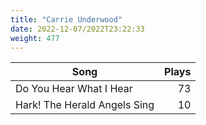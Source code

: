 ```yaml
---
title: "Carrie Underwood"
date: 2022-12-07/2022T23:22:33
weight: 477
---
```




 Song | Plays 
----- | -----:
Do You Hear What I Hear | 73
Hark! The Herald Angels Sing | 10
